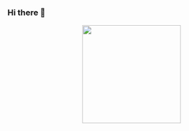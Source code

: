 ### Hi there 👋

<div align="center">
  <a href="https://github.com/guigrasel">
  
  <img height="200em" src="https://github-readme-stats.vercel.app/api?username=guigrasel&show_icons=true&theme=dark&&count_private=true"/>
  
</div>
